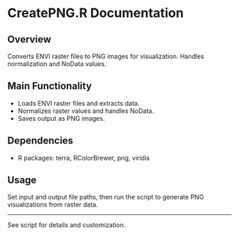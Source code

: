 # CreatePNG.R Documentation

## Overview
Converts ENVI raster files to PNG images for visualization. Handles normalization and NoData values.

## Main Functionality
- Loads ENVI raster files and extracts data.
- Normalizes raster values and handles NoData.
- Saves output as PNG images.

## Dependencies
- R packages: terra, RColorBrewer, png, viridis

## Usage
Set input and output file paths, then run the script to generate PNG visualizations from raster data.

---
See script for details and customization.